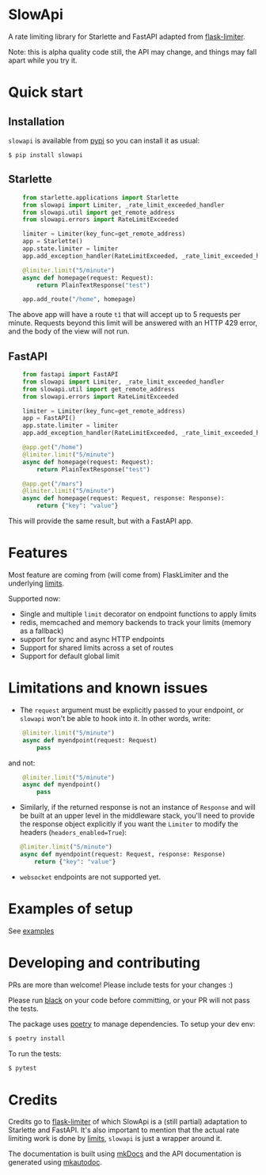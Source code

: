 # SlowApi

A rate limiting library for Starlette and FastAPI adapted from [flask-limiter](http://github.com/alisaifee/flask-limiter).

Note: this is alpha quality code still, the API may change, and things may fall apart while you try it.

# Quick start

## Installation

`slowapi` is available from [pypi](https://pypi.org/project/slowapi/) so you can install it as usual:

```
$ pip install slowapi
```

## Starlette

```python
    from starlette.applications import Starlette
    from slowapi import Limiter, _rate_limit_exceeded_handler
    from slowapi.util import get_remote_address
    from slowapi.errors import RateLimitExceeded

    limiter = Limiter(key_func=get_remote_address)
    app = Starlette()
    app.state.limiter = limiter
    app.add_exception_handler(RateLimitExceeded, _rate_limit_exceeded_handler)

    @limiter.limit("5/minute")
    async def homepage(request: Request):
        return PlainTextResponse("test")

    app.add_route("/home", homepage)
```

The above app will have a route `t1` that will accept up to 5 requests per minute. Requests beyond this limit will be answered with an HTTP 429 error, and the body of the view will not run.

## FastAPI

```python
    from fastapi import FastAPI
    from slowapi import Limiter, _rate_limit_exceeded_handler
    from slowapi.util import get_remote_address
    from slowapi.errors import RateLimitExceeded

    limiter = Limiter(key_func=get_remote_address)
    app = FastAPI()
    app.state.limiter = limiter
    app.add_exception_handler(RateLimitExceeded, _rate_limit_exceeded_handler)

    @app.get("/home")
    @limiter.limit("5/minute")
    async def homepage(request: Request):
        return PlainTextResponse("test")

    @app.get("/mars")
    @limiter.limit("5/minute")
    async def homepage(request: Request, response: Response):
        return {"key": "value"}
```

This will provide the same result, but with a FastAPI app.

# Features

Most feature are coming from (will come from) FlaskLimiter and the underlying [limits](https://limits.readthedocs.io/).

Supported now:

- Single and multiple `limit` decorator on endpoint functions to apply limits
- redis, memcached and memory backends to track your limits (memory as a fallback)
- support for sync and async HTTP endpoints
- Support for shared limits across a set of routes
- Support for default global limit

# Limitations and known issues

  * The `request` argument must be explicitly passed to your endpoint, or `slowapi` won't be able to hook into it. In other words, write:

```python
    @limiter.limit("5/minute")
    async def myendpoint(request: Request)
        pass
```

and not:

```python
    @limiter.limit("5/minute")
    async def myendpoint()
        pass
```

  * Similarly, if the returned response is not an instance of `Response` and
will be built at an upper level in the middleware stack, you'll need to provide
the response object explicitly if you want the `Limiter` to modify the headers
(`headers_enabled=True`):

    ```python
    @limiter.limit("5/minute")
    async def myendpoint(request: Request, response: Response)
        return {"key": "value"}
    ```

  * `websocket` endpoints are not supported yet.

# Examples of setup

See [examples](examples.md)

# Developing and contributing

PRs are more than welcome! Please include tests for your changes :)

Please run [black](black.readthedocs.io/) on your code before committing, or your PR will not pass the tests.

The package uses [poetry](https://python-poetry.org) to manage dependencies. To setup your dev env:

```bash
$ poetry install
```

To run the tests:
```bash
$ pytest
```

# Credits

Credits go to [flask-limiter](https://github.com/alisaifee/flask-limiter) of which SlowApi is a (still partial) adaptation to Starlette and FastAPI.
It's also important to mention that the actual rate limiting work is done by [limits](https://github.com/alisaifee/limits/), `slowapi` is just a wrapper around it.

The documentation is built using [mkDocs](https://www.mkdocs.org/) and the API documentation is generated using [mkautodoc](https://github.com/tomchristie/mkautodoc).
